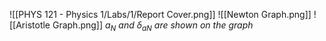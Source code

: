 ![[PHYS 121 - Physics 1/Labs/1/Report Cover.png]]
![[Newton Graph.png]]
![[Aristotle Graph.png]]
*$a_N$ and $\delta_{aN}$ are shown on the graph*


